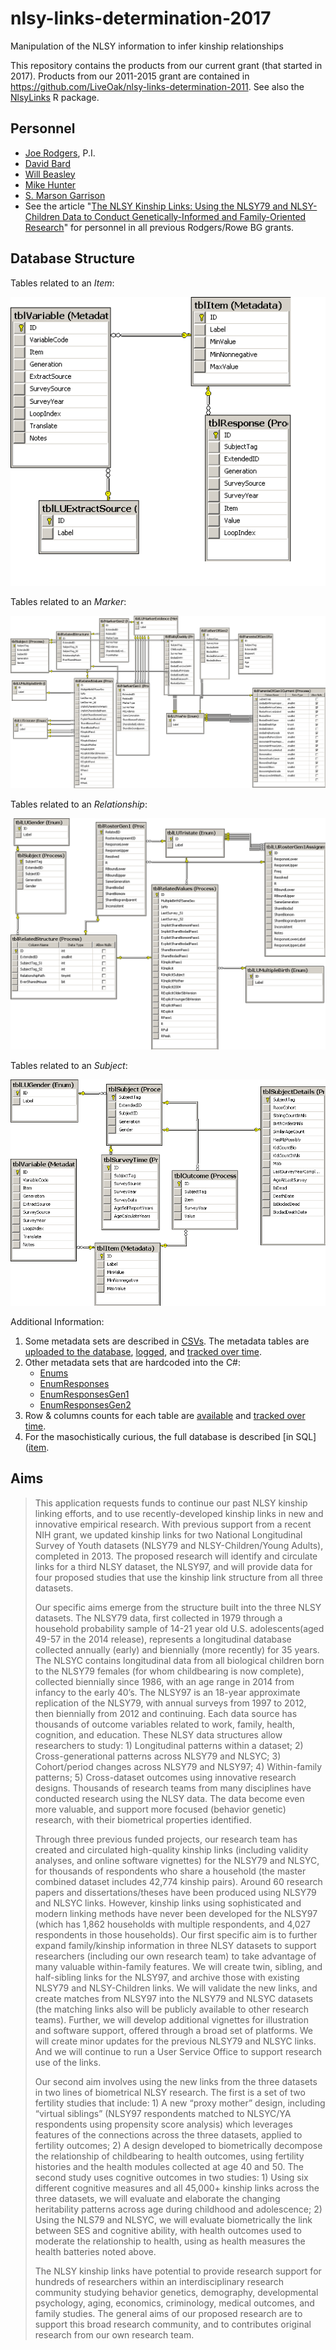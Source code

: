 # nlsy-links-determination-2017
Manipulation of the NLSY information to infer kinship relationships

This repository contains the products from our current grant (that started in 2017). Products from our 2011-2015 grant are contained in https://github.com/LiveOak/nlsy-links-determination-2011. See also the [NlsyLinks](https://github.com/LiveOak/NlsyLinks) R package.

## Personnel
* [Joe Rodgers](https://www.vanderbilt.edu/psychological_sciences/bio/joe-rodgers), P.I.
* [David Bard](http://ouhsc.edu/bbmc/team/)
* [Will Beasley](https://scholar.google.com/citations?user=ffsJTC0AAAAJ)
* [Mike Hunter](http://ouhsc.edu/bbmc/team/)
* [S. Marson Garrison](https://www.smasongarrison.com/)
* See the article "[The NLSY Kinship Links: Using the NLSY79 and NLSY-Children Data to Conduct Genetically-Informed and Family-Oriented Research](https://link.springer.com/article/10.1007/s10519-016-9785-3)" for personnel in all previous Rodgers/Rowe BG grants.

## Database Structure

Tables related to an *Item*:

[![item](data-public/metadata/database/diagrams/item.png)](data-public/metadata/database/diagrams)

Tables related to an *Marker*:

[![marker](data-public/metadata/database/diagrams/marker.png)](data-public/metadata/database/diagrams)

Tables related to an *Relationship*:

[![relationship](data-public/metadata/database/diagrams/relationship.png)](data-public/metadata/database/diagrams)

Tables related to an *Subject*:

[![subject](data-public/metadata/database/diagrams/subject.png)](data-public/metadata/database/diagrams)

Additional Information:
1. Some metadata sets are described in [CSVs](data-public/metadata/tables).  The metadata tables are [uploaded to the database](utility/import-metadata.R),  [logged](stitched-output/utility/import-metadata.md), and [tracked over time](https://github.com/LiveOak/nlsy-links-determination-2017/commits/master/stitched-output/utility/import-metadata.md).
1. Other metadata sets that are hardcoded into the C#:
    * [Enums](BaseAssembly/Enums.cs)
    * [EnumResponses](BaseAssembly/EnumResponses.cs)
    * [EnumResponsesGen1](BaseAssembly/EnumResponsesGen1.cs)
    * [EnumResponsesGen2](BaseAssembly/EnumResponsesGen2.cs)
1. Row & columns counts for each table are [available](analysis/eda/counts/counts.md) and [tracked over time](https://github.com/LiveOak/nlsy-links-determination-2017/commits/master/analysis/eda/counts/counts.md).
1. For the masochistically curious, the full database is described [in SQL]([item](data-public/metadata/database/generate-db.sql).

## Aims
>This application requests funds to continue our past NLSY kinship linking efforts, and to use recently-developed kinship links in new and innovative empirical research.  With previous support from a recent NIH grant, we updated kinship links for two National Longitudinal Survey of Youth datasets (NLSY79 and NLSY-Children/Young Adults), completed in 2013.  The proposed research will identify and circulate links for a third NLSY dataset, the NLSY97, and will provide data for four proposed studies that use the kinship link structure from all three datasets.
>
>Our specific aims emerge from the structure built into the three NLSY datasets.  The NLSY79 data, first collected in 1979 through a household probability sample of 14-21 year old U.S. adolescents(aged 49-57 in the 2014 release), represents a longitudinal database collected annually (early) and biennially (more recently) for 35 years.  The NLSYC contains longitudinal data from all biological children born to the NLSY79 females (for whom childbearing is now complete), collected biennially since 1986, with an age range in 2014 from infancy to the early 40’s.  The NLSY97 is an 18-year approximate replication of the NLSY79, with annual surveys from 1997 to 2012, then biennially from 2012 and continuing.  Each data source has thousands of outcome variables related to work, family, health, cognition, and education.  These NLSY data structures allow researchers to study: 1) Longitudinal patterns within a dataset; 2) Cross-generational patterns across NLSY79 and NLSYC; 3) Cohort/period changes across NLSY79 and NLSY97; 4) Within-family patterns; 5) Cross-dataset outcomes using innovative research designs.  Thousands of research teams from many disciplines have conducted research using the NLSY data.  The data become even more valuable, and support more focused (behavior genetic) research, with their biometrical properties identified.
>
>Through three previous funded projects, our research team has created and circulated high-quality kinship links (including validity analyses, and online software vignettes) for the NLSY79 and NLSYC, for thousands of respondents who share a household (the master combined dataset includes 42,774 kinship pairs).  Around 60 research papers and dissertations/theses have been produced using NLSY79 and NLSYC links.  However, kinship links using sophisticated and modern linking methods have never been developed for the NLSY97 (which has 1,862 households with multiple respondents, and 4,027 respondents in those households).  Our first specific aim is to further expand family/kinship information in three NLSY datasets to support researchers (including our own research team) to take advantage of many valuable within-family features.  We will create twin, sibling, and half-sibling links for the NLSY97, and archive those with existing NLSY79 and NLSY-Children links.  We will validate the new links, and create matches from NLSY97 into the NLSY79 and NLSYC datasets (the matching links also will be publicly available to other research teams).  Further, we will develop additional vignettes for illustration and software support, offered through a broad set of platforms.  We will create minor updates for the previous NLSY79 and NLSYC links.  And we will continue to run a User Service Office to support research use of the links.
>
>Our second aim involves using the new links from the three datasets in two lines of biometrical NLSY research.  The first is a set of two fertility studies that include:  1) A new “proxy mother” design, including “virtual siblings” (NLSY97 respondents matched to NLSYC/YA respondents using propensity score analysis) which leverages features of the connections across the three datasets, applied to fertility outcomes; 2) A design developed to biometrically decompose the relationship of childbearing to health outcomes, using fertility histories and the health modules collected at age 40 and 50.  The second study uses cognitive outcomes in two studies: 1) Using six different cognitive measures and all 45,000+ kinship links across the three datasets, we will evaluate and elaborate the changing heritability patterns across age during childhood and adolescence; 2) Using the NLS79 and NLSYC, we will evaluate biometrically the link between SES and cognitive ability, with health outcomes used to moderate the relationship to health, using as health measures the health batteries noted above.
>
>The NLSY kinship links have potential to provide research support for hundreds of researchers within an interdisciplinary research community studying behavior genetics, demography, developmental psychology, aging, economics, criminology, medical outcomes, and family studies.  The general aims of our proposed research are to support this broad research community, and to contributes original research from our own research team.
